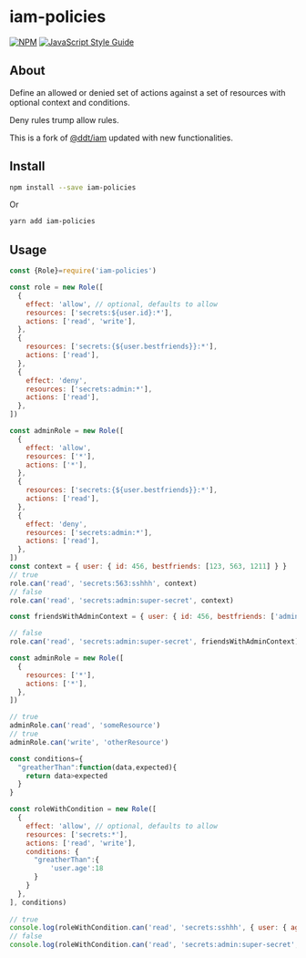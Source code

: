 # iam-policies

> 

[![NPM](https://img.shields.io/npm/v/iam-policies.svg)](https://www.npmjs.com/package/iam-policies) [![JavaScript Style Guide](https://img.shields.io/badge/code_style-standard-brightgreen.svg)](https://standardjs.com)

## About

Define an allowed or denied set of actions against a set of resources with optional context and conditions.

Deny rules trump allow rules.

This is a fork of [@ddt/iam](https://www.npmjs.com/package/@ddt/iam) updated with new functionalities.

## Install

```bash
npm install --save iam-policies
```

Or

```bash
yarn add iam-policies
```

## Usage

```js
const {Role}=require('iam-policies')

const role = new Role([
  {
    effect: 'allow', // optional, defaults to allow
    resources: ['secrets:${user.id}:*'],
    actions: ['read', 'write'],
  },
  {
    resources: ['secrets:{${user.bestfriends}}:*'],
    actions: ['read'],
  },
  {
    effect: 'deny',
    resources: ['secrets:admin:*'],
    actions: ['read'],
  },
])

const adminRole = new Role([
  {
    effect: 'allow',
    resources: ['*'],
    actions: ['*'],
  },
  {
    resources: ['secrets:{${user.bestfriends}}:*'],
    actions: ['read'],
  },
  {
    effect: 'deny',
    resources: ['secrets:admin:*'],
    actions: ['read'],
  },
])
const context = { user: { id: 456, bestfriends: [123, 563, 1211] } }
// true
role.can('read', 'secrets:563:sshhh', context)
// false
role.can('read', 'secrets:admin:super-secret', context)

const friendsWithAdminContext = { user: { id: 456, bestfriends: ['admin'] } }

// false
role.can('read', 'secrets:admin:super-secret', friendsWithAdminContext)

const adminRole = new Role([
  {
    resources: ['*'],
    actions: ['*'],
  },
])

// true
adminRole.can('read', 'someResource')
// true
adminRole.can('write', 'otherResource')

const conditions={
  "greatherThan":function(data,expected){
    return data>expected
  }
}

const roleWithCondition = new Role([
  {
    effect: 'allow', // optional, defaults to allow
    resources: ['secrets:*'],
    actions: ['read', 'write'],
    conditions: {
      "greatherThan":{
          'user.age':18
      }
    }
  },
], conditions)
 
// true
console.log(roleWithCondition.can('read', 'secrets:sshhh', { user: { age: 19 } }))
// false
console.log(roleWithCondition.can('read', 'secrets:admin:super-secret', { user: { age: 18 } }))
```
